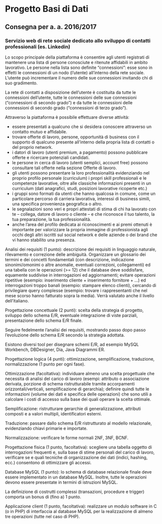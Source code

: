 ﻿# Progetto Basi di Dati
## Consegna per a. a. 2016/2017
### Servizio web di rete sociale dedicato allo sviluppo di contatti professionali (es. Linkedin)

Lo scopo principale della piattaforma è consentire agli utenti registrati di mantenere una lista di persone conosciute e ritenute affidabili in ambito lavorativo. Le persone nella lista sono definite “connessioni”: esse sono in effetti le connessioni di un nodo (l’utente) all’interno della rete sociale. L’utente può incrementare il numero delle sue connessioni invitando chi di suo gradimento.

La rete di contatti a disposizione dell’utente è costituita da tutte le connessioni dell’utente, tutte le connessioni delle sue connessioni (“connessioni di secondo grado”) e da tutte le connessioni delle connessioni di secondo grado (“connessioni di terzo grado”).

Attraverso la piattaforma è possibile effettuare diverse attività:
- essere presentati a qualcuno che si desidera conoscere attraverso un contatto mutuo e affidabile.
- trovare offerte di lavoro, persone, opportunità di business con il supporto di qualcuno presente all’interno della propria lista di contatti o del proprio network.
- i datori di lavoro (utenti premium, a pagamento) possono pubblicare offerte e ricercare potenziali candidati.
- le persone in cerca di lavoro (utenti semplici, account free) possono consultare tali offerte nella sezione Offerte di lavoro.
- gli utenti possono presentare la loro professionalità evidenziando nel proprio profilo personale (curriculum) i propri skill professionali e le competenze lavorative, oltre alle classiche informazioni presenti in un curriculum (dati anagrafici, studi, posizioni lavorative ricoperte etc.)
- i gruppi sono formati da utenti che hanno qualcosa in comune, come un particolare percorso di carriera lavorativa, interessi di business simili, una specifica provenienza geografica o altro.
- le segnalazioni sono veri e propri attestati di stima di chi ha lavorato con te – collega, datore di lavoro o cliente – e che riconosce il tuo talento, la tua preparazione, la tua professionalità.
- anche l’area del profilo dedicata ai riconoscimenti e ai premi ottenuti è importante per valorizzare la propria immagine di professionista agli occhi degli altri iscritti sul social network e delle aziende o dei brand che vi hanno stabilito una presenza.

Analisi dei requisiti (1 punto): descrizione dei requisiti in linguaggio naturale, rilevamento e correzione delle ambiguità. Organizzare un glossario dei termini e dei concetti fondamentali (con descrizione, indicazione sinonimi/omonimi o altre anomalie, eventuali correzioni, collegamenti) ed una tabella con le operazioni (>= 12) che il database deve soddisfare, equamente suddivise in interrogazioni ed aggiornamenti; evitare operazioni ripetitive (esempio: inserimento cliente + inserimento fornitore + …) ed interrogazioni troppo banali (esempio: stampare elenco clienti), cercando di privilegiare query complesse (esempio:
trovare i rappresentanti che nel mese scorso hanno fatturato sopra la media). Verrà valutato anche il livello dell’italiano.

Progettazione concettuale (2 punti): scelta della strategia di progetto, sviluppo dello schema E/R, eventuale integrazione di viste parziali, presentazione dello schema E/R finale.

Seguire fedelmente l’analisi dei requisiti, mostrando passo dopo passo l’evoluzione dello schema E/R secondo la strategia adottata.

Esistono diversi tool per disegnare schemi E/R, ad esempio MySQL Workbench, DBDesigner, Dia, Java Diagrammi ER.

Progettazione logica (4 punti): ottimizzazione, semplificazione, traduzione, normalizzazione (1 punto per ogni fase).

Ottimizzazione (facoltativa): individuare almeno una scelta progettuale che necessita di analisi del carico di lavoro (esempi: attributo o associazione derivata, porzione di schema ristrutturabile tramite accorpamenti orizzontali/verticali, semplificazione di gerarchia); definire quindi tutte le informazioni (volume dei dati e specifica delle operazioni) che sono utili a calcolare i costi di accesso sulla base dei quali operare la scelta ottimale.

Semplificazione: ristrutturare gerarchie di generalizzazione, attributi composti e a valori multipli, identificatori esterni.

Traduzione: passare dallo schema E/R ristrutturato al modello relazionale, evidenziando chiavi primarie e importate.

Normalizzazione: verificare le forme normali 2NF, 3NF, BCNF.

Progettazione fisica (1 punto, facoltativa): scegliere una tabella oggetto di interrogazioni frequenti e, sulla base di stime personali del carico di lavoro, verificare se e quali tecniche di organizzazione dei dati (indici, hashing, ecc.) consentono di ottimizzare gli accessi.

Database MySQL (1 punto): lo schema di database relazionale finale deve essere implementato in un database MySQL. Inoltre, tutte le operazioni devono essere presentate in termini di istruzioni MySQL.

La definizione di costrutti complessi (transazioni, procedure e trigger) comporta un bonus di (fino a) 1 punto.

Applicazione client (1 punto, facoltativa): realizzare un modulo software in C (o in PHP) di interfaccia al database MySQL per la realizzazione di almeno tre operazioni (tutte nel caso di PHP).